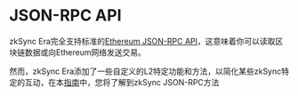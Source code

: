 # JSON-RPC API

zkSync Era完全支持标准的[Ethereum JSON-RPC API](https://ethereum.org/en/developers/docs/apis/json-rpc/)，这意味着你可以读取区块链数据或向Ethereum网络发送交易。

然而，zkSync Era添加了一些自定义的L2特定功能和方法，以简化某些zkSync特定的互动，在本[指南](.../.../api/api.md#zksync-specific-json-rpc-methods)中，您将了解到zkSync JSON-RPC方法
